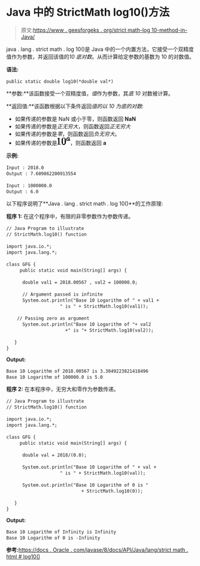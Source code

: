 # Java 中的 StrictMath log10()方法

> 原文:[https://www . geesforgeks . org/strict math-log 10-method-in-Java/](https://www.geeksforgeeks.org/strictmath-log10-method-in-java/)

java . lang . strict math . log 10()是 Java 中的一个内置方法，它接受一个双精度值作为参数，并返回该值的*10 底对数*。从而计算给定参数的基数为 10 的对数值。

**语法:**

```
public static double log10(*double val*)
```

**参数:**该函数接受一个双精度值，*值*作为参数，其*底 10* 对数被计算。

**返回值:**该函数根据以下条件返回*值的以 10 为底的对数*:

*   如果传递的参数是 NaN 或小于零，则函数返回 **NaN**
*   如果传递的参数是*正无穷大*，则函数返回*正无穷大*
*   如果传递的参数是*零*，则函数返回*负无穷大*。
*   如果传递的参数是![10^a](img/a9f4a64525a96ae4ebfafee9344644da.png "Rendered by QuickLaTeX.com")，则函数返回 **a**

**示例:**

```
Input : 2018.0
Output : 7.609862200913554

Input : 1000000.0
Output : 6.0

```

以下程序说明了**Java . lang . strict math . log 10()**的工作原理:

**程序 1:** 在这个程序中，有限的非零参数作为参数传递。

```
// Java Program to illustrate 
// StrictMath.log10() function 

import java.io.*;
import java.lang.*;

class GFG {
     public static void main(String[] args) {

      double val1 = 2018.00567 , val2 = 100000.0; 

      // Argument passed is infinite
      System.out.println("Base 10 Logarithm of " + val1 + 
                    " is " + StrictMath.log10(val1));

    // Passing zero as argument
      System.out.println("Base 10 Logarithm of "+ val2 
                      +" is "+ StrictMath.log10(val2));

   }
}
```

**Output:**

```
Base 10 Logarithm of 2018.00567 is 3.3049223821418496
Base 10 Logarithm of 100000.0 is 5.0

```

**程序 2:** 在本程序中，无穷大和零作为参数传递。

```
// Java Program to illustrate
// StrictMath.log10() function 

import java.io.*;
import java.lang.*;

class GFG {
     public static void main(String[] args) {

      double val = 2018/(0.0); 

      System.out.println("Base 10 Logarithm of " + val + 
                    " is " + StrictMath.log10(val));

      System.out.println("Base 10 Logarithm of 0 is "
                            + StrictMath.log10(0));

   }
}
```

**Output:**

```
Base 10 Logarithm of Infinity is Infinity
Base 10 Logarithm of 0 is -Infinity

```

**参考:**[https://docs . Oracle . com/javase/8/docs/API/Java/lang/strict math . html # log10()](https://docs.oracle.com/javase/8/docs/api/java/lang/StrictMath.html#log())
